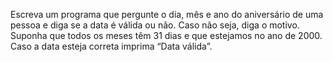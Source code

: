 Escreva um programa que pergunte o dia, mês e ano do aniversário de uma
pessoa e diga se a data é válida ou não. Caso não seja, diga o motivo.
Suponha que todos os meses têm 31 dias e que estejamos no ano de 2000.
Caso a data esteja correta imprima “Data válida”.
